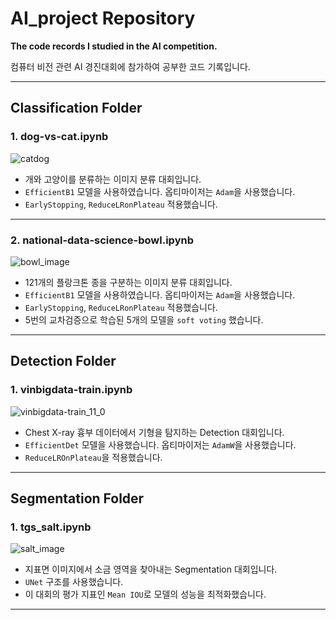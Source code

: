 # AI_project Repository
**The code records I studied in the AI competition.**

컴퓨터 비전 관련 AI 경진대회에 참가하여 공부한 코드 기록입니다.

---

## Classification Folder

### 1. dog-vs-cat.ipynb

![catdog](https://user-images.githubusercontent.com/63924704/119216688-1a4c2200-bb10-11eb-9542-177457fb78ce.png)

* 개와 고양이를 분류하는 이미지 분류 대회입니다.
* `EfficientB1` 모델을 사용하였습니다. 옵티마이저는 `Adam`을 사용했습니다.
* `EarlyStopping`, `ReduceLRonPlateau` 적용했습니다.

---

### 2. national-data-science-bowl.ipynb

![bowl_image](https://user-images.githubusercontent.com/63924704/119217005-3b157700-bb12-11eb-80d5-3c3d32d2b5b1.png)

* 121개의 플랑크톤 종을 구분하는 이미지 분류 대회입니다.
* `EfficientB1` 모델을 사용하였습니다. 옵티마이저는 `Adam`을 사용했습니다.
* `EarlyStopping`, `ReduceLRonPlateau` 적용했습니다.
* 5번의 교차검증으로 학습된 5개의 모델을 `soft voting` 했습니다.

---

## Detection Folder

### 1. vinbigdata-train.ipynb

![vinbigdata-train_11_0](https://user-images.githubusercontent.com/63924704/119217159-31404380-bb13-11eb-8075-86ba0b6b28cc.png)

* Chest X-ray 흉부 데이터에서 기형을 탐지하는 Detection 대회입니다.
* `EfficientDet` 모델을 사용했습니다. 옵티마이저는 `AdamW`을 사용했습니다.
* `ReduceLROnPlateau`을 적용했습니다.

---

## Segmentation Folder

### 1. tgs_salt.ipynb

![salt_image](https://user-images.githubusercontent.com/63924704/119217363-be37cc80-bb14-11eb-824e-d8c9549407fe.png)

* 지표면 이미지에서 소금 영역을 찾아내는 Segmentation 대회입니다.
* `UNet` 구조를 사용했습니다.
* 이 대회의 평가 지표인 `Mean IOU`로 모델의 성능을 최적화했습니다.

---
